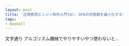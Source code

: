 ```yaml
---
layout: post
title: '正規表現エンジン制作入門(6): DFAの状態数を最小化する'
tags:
- Haskell
---
```


文字通り
アルゴリズム機械でやりやすいやつ使わないと…

